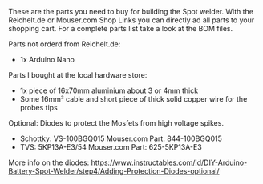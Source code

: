 These are the parts you need to buy for building the Spot welder.
With the Reichelt.de or Mouser.com Shop Links you can directly ad all parts to your shopping cart.
For a complete parts list take a look at the BOM files.

Parts not orderd from Reichelt.de:

- 1x Arduino Nano 


Parts I bought at the local hardware store:
- 1x piece of 16x70mm aluminium about 3 or 4mm thick
- Some 16mm² cable and short piece of thick solid copper wire for the probes tips  


Optional:
Diodes to protect the Mosfets from high voltage spikes.
- Schottky: VS-100BGQ015 Mouser.com Part: 844-100BGQ015
- TVS: 5KP13A-E3/54 Mouser.com Part: 625-5KP13A-E3

More info on the diodes: https://www.instructables.com/id/DIY-Arduino-Battery-Spot-Welder/step4/Adding-Protection-Diodes-optional/
